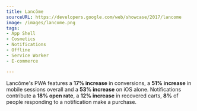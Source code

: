 ```yaml
---
title: Lancôme
sourceURL: https://developers.google.com/web/showcase/2017/lancome
image: /images/lancome.png
tags:
- App Shell
- Cosmetics
- Notifications
- Offline
- Service Worker
- E-commerce

---
```


Lancôme's PWA features a **17% increase** in conversions, a **51% increase** in mobile sessions overall and a **53% increase** on iOS alone. Notifications contribute a **18% open rate**, a **12% increase** in recovered carts, **8%** of people responding to a notification make a purchase.
